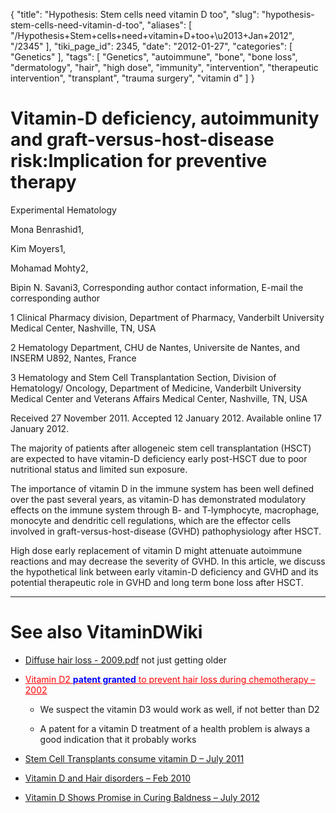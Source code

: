 {
    "title": "Hypothesis: Stem cells need vitamin D too",
    "slug": "hypothesis-stem-cells-need-vitamin-d-too",
    "aliases": [
        "/Hypothesis+Stem+cells+need+vitamin+D+too+\u2013+Jan+2012",
        "/2345"
    ],
    "tiki_page_id": 2345,
    "date": "2012-01-27",
    "categories": [
        "Genetics"
    ],
    "tags": [
        "Genetics",
        "autoimmune",
        "bone",
        "bone loss",
        "dermatology",
        "hair",
        "high dose",
        "immunity",
        "intervention",
        "therapeutic intervention",
        "transplant",
        "trauma surgery",
        "vitamin d"
    ]
}


# Vitamin-D deficiency, autoimmunity and graft-versus-host-disease risk:Implication for preventive therapy

Experimental Hematology

Mona Benrashid1,

Kim Moyers1,

Mohamad Mohty2,

Bipin N. Savani3, Corresponding author contact information, E-mail the corresponding author

1 Clinical Pharmacy division, Department of Pharmacy, Vanderbilt University Medical Center, Nashville, TN, USA

2 Hematology Department, CHU de Nantes, Universite de Nantes, and INSERM U892, Nantes, France

3 Hematology and Stem Cell Transplantation Section, Division of Hematology/ Oncology, Department of Medicine, Vanderbilt University Medical Center and Veterans Affairs Medical Center, Nashville, TN, USA

Received 27 November 2011. Accepted 12 January 2012. Available online 17 January 2012.

The majority of patients after allogeneic stem cell transplantation (HSCT) are expected to have vitamin-D deficiency early post-HSCT due to poor nutritional status and limited sun exposure. 

The importance of vitamin D in the immune system has been well defined over the past several years, as vitamin-D has demonstrated modulatory effects on the immune system through B- and T-lymphocyte, macrophage, monocyte and dendritic cell regulations, which are the effector cells involved in graft-versus-host-disease (GVHD) pathophysiology after HSCT. 

High dose early replacement of vitamin D might attenuate autoimmune reactions and may decrease the severity of GVHD. In this article, we discuss the hypothetical link between early vitamin-D deficiency and GVHD and its potential therapeutic role in GVHD and long term bone loss after HSCT.

- - - - - - - - - - - - 

# See also VitaminDWiki

* [Diffuse hair loss - 2009.pdf](https://www.VitaminDWiki.com/tiki-download_file.php?fileId=1838)  not just getting older

* <a href="/posts/vitamin-d2-span-stylecolor00fpatent-grantedspan-to-prevent-hair-loss-during-chemotherapy-2002" style="color: red; text-decoration: underline;" title="This link has an unknown page_id: 1743">Vitamin D2  **<span style="color:#00F;">patent granted</span>**  to prevent hair loss during chemotherapy – 2002</a>

   * We suspect the vitamin D3 would work as well, if not better than D2

   * A patent for a vitamin D treatment of a health problem is always a good indication that it probably works

* [Stem Cell Transplants consume vitamin D – July 2011](/posts/stem-cell-transplants-consume-vitamin-d)

* [Vitamin D and Hair disorders – Feb 2010](/posts/vitamin-d-and-hair-disorders)

* [Vitamin D Shows Promise in Curing Baldness – July 2012](/posts/vitamin-d-shows-promise-in-curing-baldness)